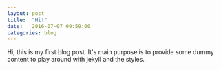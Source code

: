```yaml
---
layout: post
title:  "Hi!"
date:   2016-07-07 09:59:00
categories: blog
---
```


Hi, this is my first blog post. It's main purpose is to provide some dummy
content to play around with jekyll and the styles.
